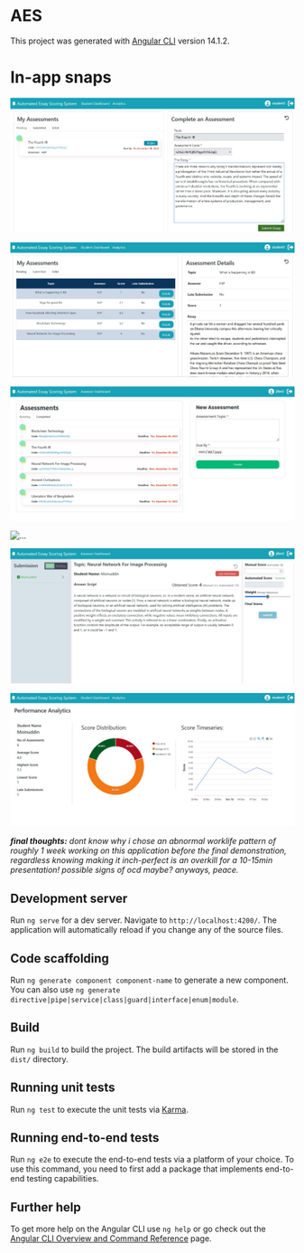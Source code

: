 # AES

This project was generated with [Angular CLI](https://github.com/angular/angular-cli) version 14.1.2.

# In-app snaps

![...](https://github.com/HasnatPranto/Automated-Essay-Scoring-System-frontend/blob/master/ss/Screenshot%202022-12-06%20175330.jpg)

![...](https://github.com/HasnatPranto/Automated-Essay-Scoring-System-frontend/blob/master/ss/Screenshot%202022-12-06%20174933.jpg)

![...](https://github.com/HasnatPranto/Automated-Essay-Scoring-System-frontend/blob/master/ss/Screenshot%202022-12-06%20170600.jpg)

![...](https://github.com/HasnatPranto/Automated-Essay-Scoring-System-frontend/blob/master/ss/Screenshot%202022-12-06%20174829.jpg)

![...](https://github.com/HasnatPranto/Automated-Essay-Scoring-System-frontend/blob/master/ss/Screenshot%202022-12-06%20170658.jpg)

![...](https://github.com/HasnatPranto/Automated-Essay-Scoring-System-frontend/blob/master/ss/Screenshot%202022-12-06%20175116.jpg)

_**final thoughts:**_ _dont know why i chose an abnormal worklife pattern of roughly 1 week working on this application before the final demonstration, regardless knowing making it inch-perfect is an overkill for a 10-15min presentation! possible signs of ocd maybe? anyways, peace._

## Development server

Run `ng serve` for a dev server. Navigate to `http://localhost:4200/`. The application will automatically reload if you change any of the source files.

## Code scaffolding

Run `ng generate component component-name` to generate a new component. You can also use `ng generate directive|pipe|service|class|guard|interface|enum|module`.

## Build

Run `ng build` to build the project. The build artifacts will be stored in the `dist/` directory.

## Running unit tests

Run `ng test` to execute the unit tests via [Karma](https://karma-runner.github.io).

## Running end-to-end tests

Run `ng e2e` to execute the end-to-end tests via a platform of your choice. To use this command, you need to first add a package that implements end-to-end testing capabilities.

## Further help

To get more help on the Angular CLI use `ng help` or go check out the [Angular CLI Overview and Command Reference](https://angular.io/cli) page.
